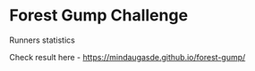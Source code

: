 # Forest Gump Challenge

Runners statistics

Check result here - https://mindaugasde.github.io/forest-gump/
